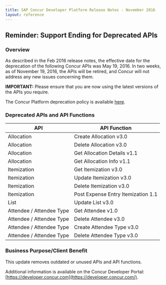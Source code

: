 ```yaml
---
title: SAP Concur Developer Platform Release Notes - November 2016
layout: reference
---
```


## Reminder: Support Ending for Deprecated APIs

### Overview

As described in the Feb 2016 release notes, the effective date for the deprecation of the following Concur APIs was May 19, 2016. In two weeks, as of November 19, 2016, the APIs will be retired, and Concur will not address any new issues concerning them.

**IMPORTANT:** Please ensure that you are now using the latest versions of the APIs you require.

The Concur Platform deprecation policy is available [here](/tools-support/reference/deprecation-policy.html).

### Deprecated APIs and API Functions

API|API Function
---|---
Allocation|Create Allocation v3.0
Allocation|Delete Allocation v3.0
Allocation|Get Allocation Details v1.1
Allocation|Get Allocation Info v1.1
Itemization|Get Itemization v3.0
Itemization|Update Itemization v3.0
Itemization|Delete Itemization v3.0
Itemization|Post Expense Entry Itemization 1.1
List|Update List v3.0
Attendee / Attendee Type|Get Attendee  v1.0
Attendee / Attendee Type|Delete Attendee v3.0
Attendee / Attendee Type|Create Attendee Type v3.0
Attendee / Attendee Type|Delete Attendee Type v3.0

### Business Purpose/Client Benefit

This update removes outdated or unused APIs and API functions.

Additional information is available on the Concur Developer Portal: [https://developer.concur.com](https://developer.concur.com/).

